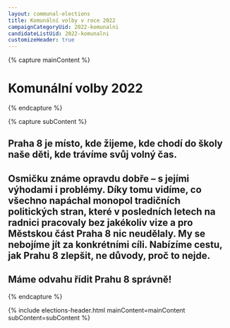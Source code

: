 ```yaml
---
layout: communal-elections
title: Komunální volby v roce 2022
campaignCategoryUid: 2022-komunalni
candidateListUid: 2022-komunalni
customizeHeader: true
---
```


{% capture mainContent %}
  <h1 class="head-alt-lg md:head-alt-xl text-center">Komunální volby 2022</h1>
{% endcapture %}

{% capture subContent %}
  <h2 class="head-xs md:head-base mt-2 text-center"><strong>Praha 8 je místo, kde žijeme, kde chodí do školy naše děti, kde trávíme svůj volný čas.</strong></h2>
  <h2 class="head-xs md:head-base mt-2 text-center">Osmičku známe opravdu dobře – s jejími výhodami i problémy. Díky tomu vidíme, co všechno napáchal monopol tradičních politických stran, které v posledních letech na radnici pracovaly bez jakékoliv vize a pro Městskou část Praha 8 nic neudělaly. My se nebojíme jít za konkrétními cíli. Nabízíme cestu, jak Prahu 8 zlepšit, ne důvody, proč to nejde.</h2>
  <h2 class="head-xs md:head-base mt-2 text-center"><strong>Máme odvahu řídit Prahu 8 správně!</strong></h2>

{% endcapture %}

{% include elections-header.html mainContent=mainContent subContent=subContent %}
